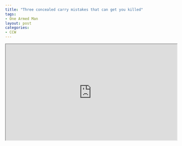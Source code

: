 ```yaml
---
title: "Three concealed carry mistakes that can get you killed"
tags:
- One Armed Man
layout: post
categories:
- CCW
---
```


<iframe width="560" height="315" src="https://www.youtube.com/embed/Z8L7GvqRLxo" title="3 Concealed Carry Mistakes That Could Get You Killed"></iframe>